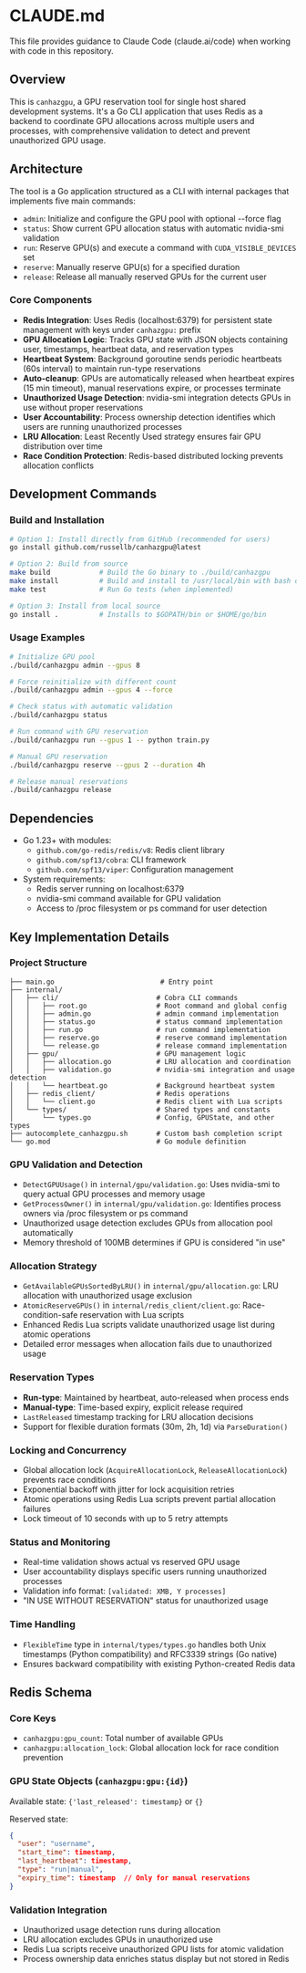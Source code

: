 # CLAUDE.md

This file provides guidance to Claude Code (claude.ai/code) when working with code in this repository.

## Overview

This is `canhazgpu`, a GPU reservation tool for single host shared development systems. It's a Go CLI application that uses Redis as a backend to coordinate GPU allocations across multiple users and processes, with comprehensive validation to detect and prevent unauthorized GPU usage.

## Architecture

The tool is a Go application structured as a CLI with internal packages that implements five main commands:
- `admin`: Initialize and configure the GPU pool with optional --force flag
- `status`: Show current GPU allocation status with automatic nvidia-smi validation
- `run`: Reserve GPU(s) and execute a command with `CUDA_VISIBLE_DEVICES` set
- `reserve`: Manually reserve GPU(s) for a specified duration 
- `release`: Release all manually reserved GPUs for the current user

### Core Components

- **Redis Integration**: Uses Redis (localhost:6379) for persistent state management with keys under `canhazgpu:` prefix
- **GPU Allocation Logic**: Tracks GPU state with JSON objects containing user, timestamps, heartbeat data, and reservation types
- **Heartbeat System**: Background goroutine sends periodic heartbeats (60s interval) to maintain run-type reservations
- **Auto-cleanup**: GPUs are automatically released when heartbeat expires (15 min timeout), manual reservations expire, or processes terminate
- **Unauthorized Usage Detection**: nvidia-smi integration detects GPUs in use without proper reservations
- **User Accountability**: Process ownership detection identifies which users are running unauthorized processes
- **LRU Allocation**: Least Recently Used strategy ensures fair GPU distribution over time
- **Race Condition Protection**: Redis-based distributed locking prevents allocation conflicts

## Development Commands

### Build and Installation

```bash
# Option 1: Install directly from GitHub (recommended for users)
go install github.com/russellb/canhazgpu@latest

# Option 2: Build from source
make build            # Build the Go binary to ./build/canhazgpu
make install          # Build and install to /usr/local/bin with bash completion
make test             # Run Go tests (when implemented)

# Option 3: Install from local source
go install .          # Installs to $GOPATH/bin or $HOME/go/bin
```

### Usage Examples
```bash
# Initialize GPU pool
./build/canhazgpu admin --gpus 8

# Force reinitialize with different count
./build/canhazgpu admin --gpus 4 --force

# Check status with automatic validation
./build/canhazgpu status

# Run command with GPU reservation
./build/canhazgpu run --gpus 1 -- python train.py

# Manual GPU reservation
./build/canhazgpu reserve --gpus 2 --duration 4h

# Release manual reservations
./build/canhazgpu release
```

## Dependencies

- Go 1.23+ with modules:
  - `github.com/go-redis/redis/v8`: Redis client library
  - `github.com/spf13/cobra`: CLI framework
  - `github.com/spf13/viper`: Configuration management
- System requirements: 
  - Redis server running on localhost:6379
  - nvidia-smi command available for GPU validation
  - Access to /proc filesystem or ps command for user detection

## Key Implementation Details

### Project Structure

```text
├── main.go                          # Entry point
├── internal/
│   ├── cli/                        # Cobra CLI commands
│   │   ├── root.go                 # Root command and global config
│   │   ├── admin.go                # admin command implementation
│   │   ├── status.go               # status command implementation  
│   │   ├── run.go                  # run command implementation
│   │   ├── reserve.go              # reserve command implementation
│   │   └── release.go              # release command implementation
│   ├── gpu/                        # GPU management logic
│   │   ├── allocation.go           # LRU allocation and coordination
│   │   ├── validation.go           # nvidia-smi integration and usage detection
│   │   └── heartbeat.go            # Background heartbeat system
│   ├── redis_client/               # Redis operations
│   │   └── client.go               # Redis client with Lua scripts
│   └── types/                      # Shared types and constants
│       └── types.go                # Config, GPUState, and other types
├── autocomplete_canhazgpu.sh       # Custom bash completion script
└── go.mod                          # Go module definition
```

### GPU Validation and Detection

- `DetectGPUUsage()` in `internal/gpu/validation.go`: Uses nvidia-smi to query actual GPU processes and memory usage
- `GetProcessOwner()` in `internal/gpu/validation.go`: Identifies process owners via /proc filesystem or ps command
- Unauthorized usage detection excludes GPUs from allocation pool automatically
- Memory threshold of 100MB determines if GPU is considered "in use"

### Allocation Strategy

- `GetAvailableGPUsSortedByLRU()` in `internal/gpu/allocation.go`: LRU allocation with unauthorized usage exclusion
- `AtomicReserveGPUs()` in `internal/redis_client/client.go`: Race-condition-safe reservation with Lua scripts
- Enhanced Redis Lua scripts validate unauthorized usage list during atomic operations
- Detailed error messages when allocation fails due to unauthorized usage

### Reservation Types

- **Run-type**: Maintained by heartbeat, auto-released when process ends
- **Manual-type**: Time-based expiry, explicit release required
- `LastReleased` timestamp tracking for LRU allocation decisions  
- Support for flexible duration formats (30m, 2h, 1d) via `ParseDuration()`

### Locking and Concurrency

- Global allocation lock (`AcquireAllocationLock`, `ReleaseAllocationLock`) prevents race conditions
- Exponential backoff with jitter for lock acquisition retries
- Atomic operations using Redis Lua scripts prevent partial allocation failures
- Lock timeout of 10 seconds with up to 5 retry attempts

### Status and Monitoring

- Real-time validation shows actual vs reserved GPU usage
- User accountability displays specific users running unauthorized processes
- Validation info format: `[validated: XMB, Y processes]`
- "IN USE WITHOUT RESERVATION" status for unauthorized usage

### Time Handling

- `FlexibleTime` type in `internal/types/types.go` handles both Unix timestamps (Python compatibility) and RFC3339 strings (Go native)
- Ensures backward compatibility with existing Python-created Redis data

## Redis Schema

### Core Keys

- `canhazgpu:gpu_count`: Total number of available GPUs
- `canhazgpu:allocation_lock`: Global allocation lock for race condition prevention

### GPU State Objects (`canhazgpu:gpu:{id}`)

Available state: `{'last_released': timestamp}` or `{}`

Reserved state:

```json
{
  "user": "username",
  "start_time": timestamp,
  "last_heartbeat": timestamp,
  "type": "run|manual",
  "expiry_time": timestamp  // Only for manual reservations
}
```

### Validation Integration

- Unauthorized usage detection runs during allocation
- LRU allocation excludes GPUs in unauthorized use
- Redis Lua scripts receive unauthorized GPU lists for atomic validation
- Process ownership data enriches status display but not stored in Redis
